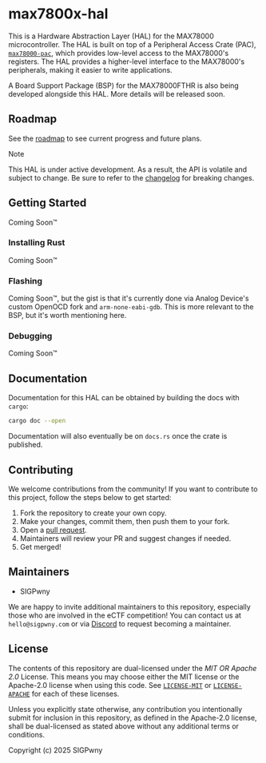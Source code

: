 # max7800x-hal
This is a Hardware Abstraction Layer (HAL) for the MAX78000 microcontroller. The HAL is built on top of a Peripheral Access Crate (PAC), [`max78000-pac`](https://github.com/sigpwny/max78000-pac), which provides low-level access to the MAX78000's registers. The HAL provides a higher-level interface to the MAX78000's peripherals, making it easier to write applications.

A Board Support Package (BSP) for the MAX78000FTHR is also being developed alongside this HAL. More details will be released soon.

## Roadmap
See the [roadmap](https://github.com/sigpwny/max7800x-hal/issues/1) to see current progress and future plans.

> [!NOTE]  
> This HAL is under active development. As a result, the API is volatile and subject to change. Be sure to refer to the [changelog](https://github.com/sigpwny/max7800x-hal/releases) for breaking changes.

## Getting Started
Coming Soon™️

### Installing Rust
Coming Soon™️

### Flashing
Coming Soon™️, but the gist is that it's currently done via Analog Device's custom OpenOCD fork and `arm-none-eabi-gdb`. This is more relevant to the BSP, but it's worth mentioning here.

### Debugging
Coming Soon™️

## Documentation
Documentation for this HAL can be obtained by building the docs with `cargo`:

```sh
cargo doc --open
```

Documentation will also eventually be on `docs.rs` once the crate is published.

## Contributing
We welcome contributions from the community! If you want to contribute to this project, follow the steps below to get started:
1. Fork the repository to create your own copy.
2. Make your changes, commit them, then push them to your fork.
3. Open a [pull request](https://github.com/sigpwny/max7800x-hal/pulls).
4. Maintainers will review your PR and suggest changes if needed.
5. Get merged!

## Maintainers
- SIGPwny

We are happy to invite additional maintainers to this repository, especially those who are involved in the eCTF competition! You can contact us at `hello@sigpwny.com` or via [Discord](https://sigpwny.com/discord) to request becoming a maintainer.

## License
The contents of this repository are dual-licensed under the *MIT OR Apache 2.0* License. This means you may choose either the MIT license or the Apache-2.0 license when using this code. See [`LICENSE-MIT`](./LICENSE-MIT) or [`LICENSE-APACHE`](./LICENSE-APACHE) for each of these licenses.

Unless you explicitly state otherwise, any contribution you intentionally submit
for inclusion in this repository, as defined in the Apache-2.0 license, shall be
dual-licensed as stated above without any additional terms or conditions.

Copyright (c) 2025 SIGPwny

